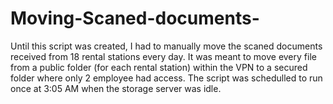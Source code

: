 # Moving-Scaned-documents-

Until this script was created, I had to manually move the scaned documents received from 18 rental stations every day. It was meant to move every file from a public folder (for each rental station) within the VPN to a secured folder where only 2 employee had access. The script was schedulled to run once at 3:05 AM when the storage server was idle.
